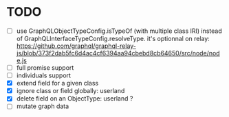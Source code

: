 # TODO

- [ ] use GraphQLObjectTypeConfig.isTypeOf (with multiple class IRI) instead of GraphQLInterfaceTypeConfig.resolveType.
      it's optionnal on relay: https://github.com/graphql/graphql-relay-js/blob/373f2dab5fc6d4ac4cf6394aa94cbebd8cb64650/src/node/node.js
- [ ] full promise support
- [ ] individuals support
- [x] extend field for a given class
- [x] ignore class or field globally: userland
- [x] delete field on an ObjectType: userland ?
- [ ] mutate graph data
